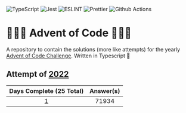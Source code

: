 ![TypeScript](https://img.shields.io/badge/TypeScript-007ACC?style=for-the-badge&logo=typescript&logoColor=white)
![Jest](https://img.shields.io/badge/Jest-323330?style=for-the-badge&logo=Jest&logoColor=white)
![ESLINT](https://img.shields.io/badge/eslint-3A33D1?style=for-the-badge&logo=eslint&logoColor=white)
![Prettier](https://img.shields.io/badge/prettier-1A2C34?style=for-the-badge&logo=prettier&logoColor=F7BA3E)
![Github Actions](https://img.shields.io/badge/GitHub_Actions-2088FF?style=for-the-badge&logo=github-actions&logoColor=white)

# 🎁🎅🎄 Advent of Code 🎄🎅🎁

A repository to contain the solutions (more like attempts) for the
yearly [Advent of Code Challenge](https://adventofcode.com/). Written in Typescript 🚀

## Attempt of [2022](https://adventofcode.com/2022)

| Days Complete (25 Total) | Answer(s) |
|:------------------------:|:---------:|
|    [1](./src/2022/1)     |   71934   | 
